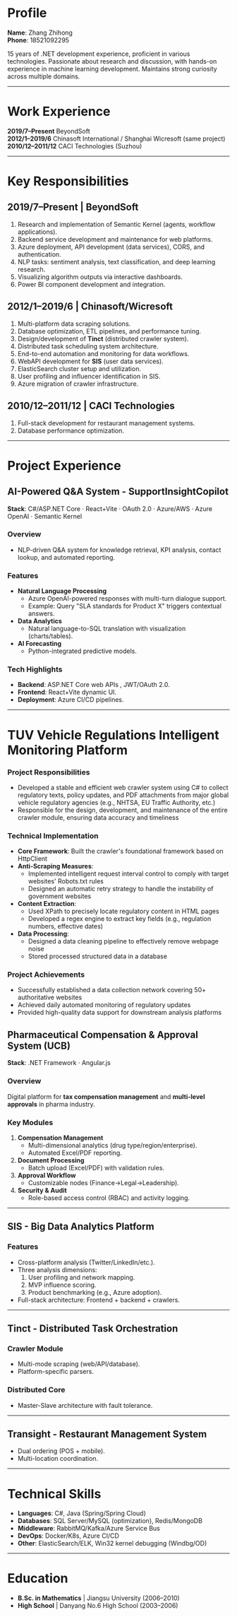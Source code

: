 # Profile  
**Name**: Zhang Zhihong  
**Phone**: 18521092295  

15 years of .NET development experience, proficient in various technologies. Passionate about research and discussion, with hands-on experience in machine learning development. Maintains strong curiosity across multiple domains.  

---

# Work Experience  

**2019/7–Present** BeyondSoft  
**2012/1–2019/6** Chinasoft International / Shanghai Wicresoft (same project)  
**2010/12–2011/12** CACI Technologies (Suzhou)  

---

# Key Responsibilities  

## **2019/7–Present | BeyondSoft**  
1. Research and implementation of Semantic Kernel (agents, workflow applications).  
2. Backend service development and maintenance for web platforms.  
3. Azure deployment, API development (data services), CORS, and authentication.  
4. NLP tasks: sentiment analysis, text classification, and deep learning research.  
5. Visualizing algorithm outputs via interactive dashboards.  
6. Power BI component development and integration.  

## **2012/1–2019/6 | Chinasoft/Wicresoft**  
1. Multi-platform data scraping solutions.  
2. Database optimization, ETL pipelines, and performance tuning.  
3. Design/development of **Tinct** (distributed crawler system).  
4. Distributed task scheduling system architecture.  
5. End-to-end automation and monitoring for data workflows.  
6. WebAPI development for **SIS** (user data services).  
7. ElasticSearch cluster setup and utilization.  
8. User profiling and influencer identification in SIS.  
9. Azure migration of crawler infrastructure.  

## **2010/12–2011/12 | CACI Technologies**  
1. Full-stack development for restaurant management systems.  
2. Database performance optimization.  

---

# Project Experience  

## **AI-Powered Q&A System - SupportInsightCopilot**  
**Stack**: C#/ASP.NET Core · React+Vite · OAuth 2.0 · Azure/AWS · Azure OpenAI · Semantic Kernel  

### Overview  
- NLP-driven Q&A system for knowledge retrieval, KPI analysis, contact lookup, and automated reporting.  

### Features  
- **Natural Language Processing**  
  - Azure OpenAI-powered responses with multi-turn dialogue support.  
  - Example: Query "SLA standards for Product X" triggers contextual answers.  
- **Data Analytics**  
  - Natural language-to-SQL translation with visualization (charts/tables).  
- **AI Forecasting**  
  - Python-integrated predictive models.  

### Tech Highlights  
- **Backend**: ASP.NET Core web APIs , JWT/OAuth 2.0.  
- **Frontend**: React+Vite dynamic UI.  
- **Deployment**: Azure CI/CD pipelines.  

---

# TUV Vehicle Regulations Intelligent Monitoring Platform  

### Project Responsibilities  
- Developed a stable and efficient web crawler system using C# to collect regulatory texts, policy updates, and PDF attachments from major global vehicle regulatory agencies (e.g., NHTSA, EU Traffic Authority, etc.)  
- Responsible for the design, development, and maintenance of the entire crawler module, ensuring data accuracy and timeliness  

### Technical Implementation  
- **Core Framework**: Built the crawler's foundational framework based on HttpClient  
- **Anti-Scraping Measures**:  
  - Implemented intelligent request interval control to comply with target websites' Robots.txt rules  
  - Designed an automatic retry strategy to handle the instability of government websites  
- **Content Extraction**:  
  - Used XPath to precisely locate regulatory content in HTML pages  
  - Developed a regex engine to extract key fields (e.g., regulation numbers, effective dates)  
- **Data Processing**:  
  - Designed a data cleaning pipeline to effectively remove webpage noise  
  - Stored processed structured data in a database  

### Project Achievements  
- Successfully established a data collection network covering 50+ authoritative websites  
- Achieved daily automated monitoring of regulatory updates  
- Provided high-quality data support for downstream analysis platforms  

## **Pharmaceutical Compensation & Approval System (UCB)**  
**Stack**: .NET Framework · Angular.js  

### Overview  
Digital platform for **tax compensation management** and **multi-level approvals** in pharma industry.  

### Key Modules  
1. **Compensation Management**  
   - Multi-dimensional analytics (drug type/region/enterprise).  
   - Automated Excel/PDF reporting.  
2. **Document Processing**  
   - Batch upload (Excel/PDF) with validation rules.  
3. **Approval Workflow**  
   - Customizable nodes (Finance→Legal→Leadership).  
4. **Security & Audit**  
   - Role-based access control (RBAC) and activity logging.  

---

## **SIS - Big Data Analytics Platform**  
### Features  
- Cross-platform analysis (Twitter/LinkedIn/etc.).  
- Three analysis dimensions:  
  1. User profiling and network mapping.  
  2. MVP influence scoring.  
  3. Product benchmarking (e.g., Azure adoption).  
- Full-stack architecture: Frontend + backend + crawlers.  

---

## **Tinct - Distributed Task Orchestration**  
### Crawler Module  
- Multi-mode scraping (web/API/database).  
- Platform-specific parsers.  

### Distributed Core  
- Master-Slave architecture with fault tolerance.  

---

## **Transight - Restaurant Management System**  
- Dual ordering (POS + mobile).  
- Multi-location coordination.  

---

# Technical Skills  
- **Languages**: C#, Java (Spring/Spring Cloud)  
- **Databases**: SQL Server/MySQL (optimization), Redis/MongoDB  
- **Middleware**: RabbitMQ/Kafka/Azure Service Bus  
- **DevOps**: Docker/K8s, Azure CI/CD  
- **Other**: ElasticSearch/ELK, Win32 kernel debugging (Windbg/OD)  

---

# Education  
- **B.Sc. in Mathematics** | Jiangsu University (2006–2010)  
- **High School** | Danyang No.6 High School (2003–2006)  